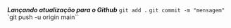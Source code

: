 ***Lançando atualização para o Github***
``git add .``
``git commit -m "mensagem"``
`git push -u origin main``


